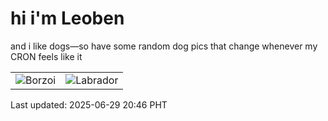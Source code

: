 # hi i'm Leoben

and i like dogs—so have some random dog pics that change whenever my CRON feels like it

|  |  |
|--------|----------|
| ![Borzoi](https://random-dog-vercel.vercel.app/api/random-borzoi?v=1751201167) | ![Labrador](https://random-dog-vercel.vercel.app/api/random-labrador?v=1751201167) |

Last updated: 2025-06-29 20:46 PHT
